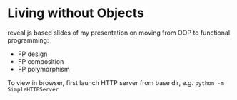 # Living without Objects

reveal.js based slides of my presentation on moving from OOP to functional programming:

- FP design
- FP composition
- FP polymorphism

To view in browser, first launch HTTP server from base dir, e.g. `python -m SimpleHTTPServer`
